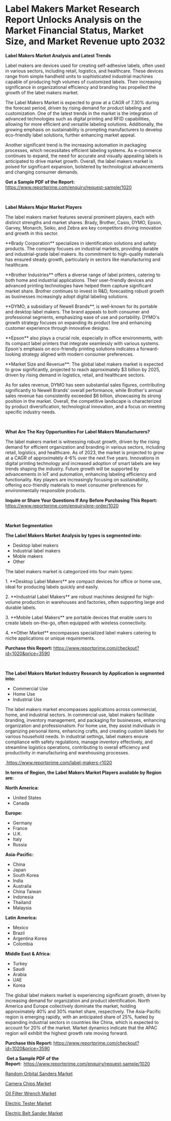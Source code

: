 <p><h1>Label Makers Market Research Report Unlocks Analysis on the Market Financial Status, Market Size, and Market Revenue upto 2032</h1></p><p><strong>Label Makers Market Analysis and Latest Trends</strong></p>
<p><p>Label makers are devices used for creating self-adhesive labels, often used in various sectors, including retail, logistics, and healthcare. These devices range from simple handheld units to sophisticated industrial machines capable of producing high volumes of customized labels. Their increasing significance in organizational efficiency and branding has propelled the growth of the label makers market.</p><p>The Label Makers Market is expected to grow at a CAGR of 7.30% during the forecast period, driven by rising demand for product labeling and customization. One of the latest trends in the market is the integration of advanced technologies such as digital printing and RFID capabilities, allowing for more efficient and versatile labeling solutions. Additionally, the growing emphasis on sustainability is prompting manufacturers to develop eco-friendly label solutions, further enhancing market appeal.</p><p>Another significant trend is the increasing automation in packaging processes, which necessitates efficient labeling systems. As e-commerce continues to expand, the need for accurate and visually appealing labels is anticipated to drive market growth. Overall, the label makers market is poised for significant expansion, bolstered by technological advancements and changing consumer demands.</p></p>
<p><strong>Get a Sample PDF of the Report:&nbsp;</strong> <a href="https://www.reportprime.com/enquiry/request-sample/1020?utm_campaign=2748&utm_medium=2&utm_source=Github&utm_content=ia&utm_term=18032025&utm_id=label-makers">https://www.reportprime.com/enquiry/request-sample/1020</a></p>
<p>&nbsp;</p>
<p><strong>Label Makers Major Market Players</strong></p>
<p><p>The label makers market features several prominent players, each with distinct strengths and market shares. Brady, Brother, Casio, DYMO, Epson, Garvey, Monarch, Seiko, and Zebra are key competitors driving innovation and growth in this sector.</p><p>**Brady Corporation** specializes in identification solutions and safety products. The company focuses on industrial markets, providing durable and industrial-grade label makers. Its commitment to high-quality materials has ensured steady growth, particularly in sectors like manufacturing and healthcare.</p><p>**Brother Industries** offers a diverse range of label printers, catering to both home and industrial applications. Their user-friendly devices and advanced printing technologies have helped them capture significant market share. Brother continues to invest in R&D, forecasting robust growth as businesses increasingly adopt digital labeling solutions.</p><p>**DYMO, a subsidiary of Newell Brands**, is well-known for its portable and desktop label makers. The brand appeals to both consumer and professional segments, emphasizing ease of use and portability. DYMO's growth strategy focuses on expanding its product line and enhancing customer experience through innovative designs.</p><p>**Epson** also plays a crucial role, especially in office environments, with its compact label printers that integrate seamlessly with various systems. Epson's emphasis on eco-friendly printing solutions indicates a forward-looking strategy aligned with modern consumer preferences.</p><p>**Market Size and Revenue**: The global label makers market is expected to grow significantly, projected to reach approximately $3 billion by 2025, driven by rising demand in logistics, retail, and healthcare sectors. </p><p>As for sales revenue, DYMO has seen substantial sales figures, contributing significantly to Newell Brands' overall performance, while Brother's annual sales revenue has consistently exceeded $6 billion, showcasing its strong position in the market. Overall, the competitive landscape is characterized by product diversification, technological innovation, and a focus on meeting specific industry needs.</p></p>
<p>&nbsp;</p>
<p><strong>What Are The Key Opportunities For Label Makers Manufacturers?</strong></p>
<p><p>The label makers market is witnessing robust growth, driven by the rising demand for efficient organization and branding in various sectors, including retail, logistics, and healthcare. As of 2023, the market is projected to grow at a CAGR of approximately 4-6% over the next five years. Innovations in digital printing technology and increased adoption of smart labels are key trends shaping the industry. Future growth will be supported by advancements in IoT and automation, enhancing labeling efficiency and functionality. Key players are increasingly focusing on sustainability, offering eco-friendly materials to meet consumer preferences for environmentally responsible products.</p></p>
<p><strong>Inquire or Share Your Questions If Any Before Purchasing This Report:</strong> <a href="https://www.reportprime.com/enquiry/pre-order/1020?utm_campaign=2748&utm_medium=2&utm_source=Github&utm_content=ia&utm_term=18032025&utm_id=label-makers">https://www.reportprime.com/enquiry/pre-order/1020</a></p>
<p>&nbsp;</p>
<p><strong>Market Segmentation</strong></p>
<p><strong>The Label Makers Market Analysis by types is segmented into:</strong></p>
<p><ul><li>Desktop label makers</li><li>Industrial label makers</li><li>Moble makers</li><li>Other</li></ul></p>
<p><p>The label makers market is categorized into four main types: </p><p>1. **Desktop Label Makers** are compact devices for office or home use, ideal for producing labels quickly and easily.  </p><p>2. **Industrial Label Makers** are robust machines designed for high-volume production in warehouses and factories, often supporting large and durable labels.  </p><p>3. **Mobile Label Makers** are portable devices that enable users to create labels on-the-go, often equipped with wireless connectivity.  </p><p>4. **Other Market** encompasses specialized label makers catering to niche applications or unique requirements.</p></p>
<p><strong>Purchase this Report:&nbsp;</strong><a href="https://www.reportprime.com/checkout?id=1020&price=3590&utm_campaign=2748&utm_medium=2&utm_source=Github&utm_content=ia&utm_term=18032025&utm_id=label-makers">https://www.reportprime.com/checkout?id=1020&price=3590</a></p>
<p>&nbsp;</p>
<p><strong>The Label Makers Market Industry Research by Application is segmented into:</strong></p>
<p><ul><li>Commercial Use</li><li>Home Use</li><li>Industrial Use</li></ul></p>
<p><p>The label makers market encompasses applications across commercial, home, and industrial sectors. In commercial use, label makers facilitate branding, inventory management, and packaging for businesses, enhancing organization and professionalism. For home use, they assist individuals in organizing personal items, enhancing crafts, and creating custom labels for various household needs. In industrial settings, label makers ensure compliance with safety regulations, manage inventory effectively, and streamline logistics operations, contributing to overall efficiency and productivity in manufacturing and warehousing processes.</p></p>
<p><a href="https://www.reportprime.com/label-makers-r1020?utm_campaign=2748&utm_medium=2&utm_source=Github&utm_content=ia&utm_term=18032025&utm_id=label-makers">&nbsp;https://www.reportprime.com/label-makers-r1020</a></p>
<p><strong>In terms of Region, the Label Makers Market Players available by Region are:</strong></p>
<p>
    <p> <strong> North America: </strong>
        <ul>
            <li>United States</li>
            <li>Canada</li>
        </ul>
        </p> 
    <p> <strong> Europe: </strong>
        <ul>
            <li>Germany</li>
            <li>France</li>
            <li>U.K.</li>
            <li>Italy</li>
            <li>Russia</li>
        </ul>
        </p> 
    <p> <strong> Asia-Pacific: </strong>
        <ul>
            <li>China</li>
            <li>Japan</li>
            <li>South Korea</li>
            <li>India</li>
            <li>Australia</li>
            <li>China Taiwan</li>
            <li>Indonesia</li>
            <li>Thailand</li>
            <li>Malaysia</li>
        </ul>
        </p> 
    <p> <strong> Latin America: </strong>
        <ul>
            <li>Mexico</li>
            <li>Brazil</li>
            <li>Argentina Korea</li>
            <li>Colombia</li>
        </ul>
        </p> 
    <p> <strong> Middle East & Africa: </strong>
        <ul>
            <li>Turkey</li>
            <li>Saudi</li>
            <li>Arabia</li>
            <li>UAE</li>
            <li>Korea</li>
        </ul>
    </p>
    </p>
<p><p>The global label makers market is experiencing significant growth, driven by increasing demand for organization and product identification. North America and Europe collectively dominate the market, holding approximately 40% and 30% market share, respectively. The Asia-Pacific region is emerging rapidly, with an anticipated share of 25%, fueled by expanding industrial sectors in countries like China, which is expected to account for 20% of the market. Market dynamics indicate that the APAC region will exhibit the highest growth rate moving forward.</p></p>
<p><strong>Purchase this Report: </strong><a href="https://www.reportprime.com/checkout?id=1020&price=3590&utm_campaign=2748&utm_medium=2&utm_source=Github&utm_content=ia&utm_term=18032025&utm_id=label-makers">https://www.reportprime.com/checkout?id=1020&price=3590</a></p>
<p>&nbsp;<strong>Get a Sample PDF of the Report:&nbsp;&nbsp;</strong><a href="https://www.reportprime.com/enquiry/request-sample/1020?utm_campaign=2748&utm_medium=2&utm_source=Github&utm_content=ia&utm_term=18032025&utm_id=label-makers">https://www.reportprime.com/enquiry/request-sample/1020</a></p>
<p><strong></strong></p>
<p><p><a href="https://www.linkedin.com/pulse/positive-outlook-random-orbital-sanders-market-trend-analysis-10vec?utm_campaign=2748&utm_medium=2&utm_source=Github&utm_content=ia&utm_term=18032025&utm_id=label-makers">Random Orbital Sanders Market</a></p><p><a href="https://github.com/ChiragRp1/Market-Research-Report-List-7/blob/main/camera-chips-market.md?utm_campaign=2748&utm_medium=2&utm_source=Github&utm_content=ia&utm_term=18032025&utm_id=label-makers">Camera Chips Market</a></p><p><a href="https://www.linkedin.com/pulse/oil-filter-wrench-market-size-forecast-2025-2032-cagr-mwcuc?utm_campaign=2748&utm_medium=2&utm_source=Github&utm_content=ia&utm_term=18032025&utm_id=label-makers">Oil Filter Wrench Market</a></p><p><a href="https://github.com/gukenneth26571/Market-Research-Report-List-1/blob/main/electric-tester-market.md?utm_campaign=2748&utm_medium=2&utm_source=Github&utm_content=ia&utm_term=18032025&utm_id=label-makers">Electric Tester Market</a></p><p><a href="https://www.linkedin.com/pulse/market-insights-electric-belt-sander-56-cagr-from-2025-4e7rc?utm_campaign=2748&utm_medium=2&utm_source=Github&utm_content=ia&utm_term=18032025&utm_id=label-makers">Electric Belt Sander Market</a></p></p>